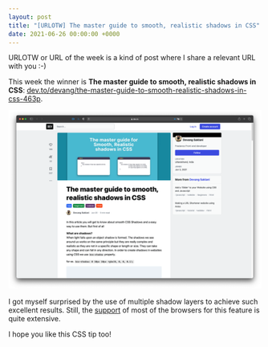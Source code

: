 ```yaml
---
layout: post
title: "[URLOTW] The master guide to smooth, realistic shadows in CSS"
date: 2021-06-26 00:00:00 +0000
---
```


<span class="bg-highlight">URLOTW</span> or URL of the week is a kind of post where I share a relevant URL with you :-)

This week the winner is **The master guide to smooth, realistic shadows in CSS**:
[dev.to/devang/the-master-guide-to-smooth-realistic-shadows-in-css-463p](https://dev.to/devang/the-master-guide-to-smooth-realistic-shadows-in-css-463p).

[![The master guide to smooth, realistic shadows in CSS - website screenshot](/assets/the-master-guide-to-smooth-realistic-shadows-in-css.png "The master guide to smooth, realistic shadows in CSS - website screenshot")](/assets/the-master-guide-to-smooth-realistic-shadows-in-css.png)

I got myself surprised by the use of multiple shadow layers to achieve such excellent results. Still, the [support](https://caniuse.com/mdn-css_properties_box-shadow_multiple_shadows) of most of the browsers for this feature is quite extensive.

I hope you like this CSS tip too!
